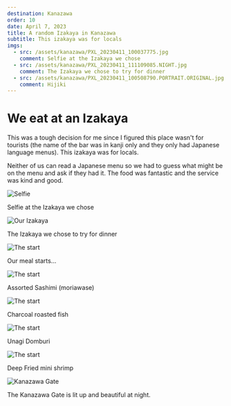 ```yaml
---
destination: Kanazawa
order: 10
date: April 7, 2023
title: A random Izakaya in Kanazawa
subtitle: This izakaya was for locals
imgs: 
  - src: /assets/kanazawa/PXL_20230411_100037775.jpg
    comment: Selfie at the Izakaya we chose
  - src: /assets/kanazawa/PXL_20230411_111109085.NIGHT.jpg
    comment: The Izakaya we chose to try for dinner
  - src: /assets/kanazawa/PXL_20230411_100508790.PORTRAIT.ORIGINAL.jpg
    comment: Hijiki
---
```


# We eat at an Izakaya

This was a tough decision for me since I figured this place wasn't for tourists (the name of the bar was in kanji only and they only had Japanese language menus). This izakaya was for locals. 

Neither of us can read a Japanese menu so we had to guess what might be on the menu and ask if they had it. The food was fantastic and the service was kind and good.

![Selfie](/assets/kanazawa/PXL_20230411_100037775.jpg)

Selfie at the Izakaya we chose

![Our Izakaya](/assets/kanazawa/PXL_20230411_111109085.NIGHT.jpg)

The Izakaya we chose to try for dinner

![The start](/assets/kanazawa/PXL_20230411_100508790.PORTRAIT.ORIGINAL.jpg)

Our meal starts...

![The start](/assets/kanazawa/PXL_20230411_100824174.PORTRAIT.jpg)

Assorted Sashimi (moriawase)

![The start](/assets/kanazawa/PXL_20230411_101017757.PORTRAIT.ORIGINAL.jpg)

Charcoal roasted fish

![The start](/assets/kanazawa/PXL_20230411_104430434.PORTRAIT.jpg)

Unagi Domburi

![The start](/assets/kanazawa/PXL_20230411_105216129.PORTRAIT.jpg)

Deep Fried mini shrimp

![Kanazawa Gate](/assets/kanazawa/PXL_20230411_111734495.NIGHT.jpg)

The Kanazawa Gate is lit up and beautiful at night.